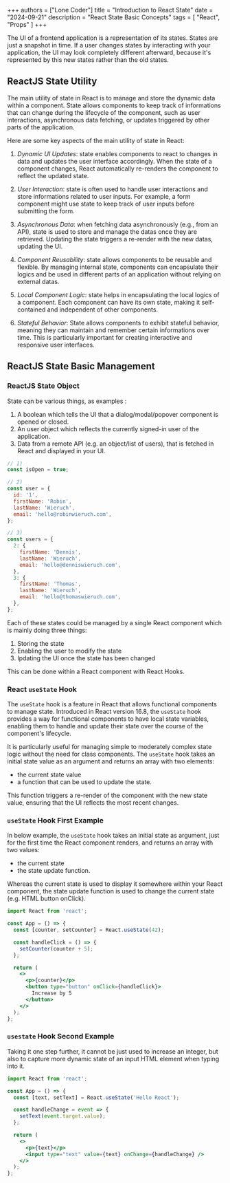 +++
authors = ["Lone Coder"]
title = "Introduction to React State"
date = "2024-09-21"
description = "React State Basic Concepts"
tags = [
    "React", "Props"
]
+++

The UI of a frontend application is a representation of its states. States are just a snapshot in time. If a user changes states by interacting with your application, the UI may look completely different afterward, because it's represented by this new states rather than the old states.

## ReactJS State Utility

The main utility of state in React is to manage and store the dynamic data within a component. State allows components to keep track of informations that can change during the lifecycle of the component, such as user interactions, asynchronous data fetching, or updates triggered by other parts of the application.

Here are some key aspects of the main utility of state in React:

1. *Dynamic UI Updates*: state enables components to react to changes in data and updates the user interface accordingly. When the state of a component changes, React automatically re-renders the component to reflect the updated state.

2. *User Interaction*: state is often used to handle user interactions and store informations related to user inputs. For example, a form component might use state to keep track of user inputs before submitting the form.

3. *Asynchronous Data*: when fetching data asynchronously (e.g., from an API), state is used to store and manage the datas once they are retrieved. Updating the state triggers a re-render with the new datas, updating the UI.

4. *Component Reusability*: state allows components to be reusable and flexible. By managing internal state, components can encapsulate their logics and be used in different parts of an application without relying on external datas.

5. *Local Component Logic*: state helps in encapsulating the local logics of a component. Each component can have its own state, making it self-contained and independent of other components.

6. *Stateful Behavior*: State allows components to exhibit stateful behavior, meaning they can maintain and remember certain informations over time. This is particularly important for creating interactive and responsive user interfaces.

## ReactJS State Basic Management

### ReactJS State Object

State can be various things, as examples :

1. A boolean which tells the UI that a dialog/modal/popover component is opened or closed.
2. An user object which reflects the currently signed-in user of the application.
3. Data from a remote API (e.g. an object/list of users), that is fetched in React and displayed in your UI.

```jsx
// 1)
const isOpen = true;

// 2)
const user = {
  id: '1',
  firstName: 'Robin',
  lastName: 'Wieruch',
  email: 'hello@robinwieruch.com',
};

// 3)
const users = {
  2: {
    firstName: 'Dennis',
    lastName: 'Wieruch',
    email: 'hello@denniswieruch.com',
  },
  3: {
    firstName: 'Thomas',
    lastName: 'Wieruch',
    email: 'hello@thomaswieruch.com',
  },
};
```
Each of these states could be managed by a single React component which is mainly doing three things:

1. Storing the state
2. Enabling the user to modify the state
3. Ipdating the UI once the state has been changed

This can be done within a React component with React Hooks. 

### React `useState` Hook

The `useState` hook is a feature in React that allows functional components to manage state. Introduced in React version 16.8, the `useState` hook provides a way for functional components to have local state variables, enabling them to handle and update their state over the course of the component's lifecycle. 

It is particularly useful for managing simple to moderately complex state logic without the need for class components. The `useState` hook takes an initial state value as an argument and returns an array with two elements: 
* the current state value 
* a function that can be used to update the state. 

This function triggers a re-render of the component with the new state value, ensuring that the UI reflects the most recent changes. 

### `useState` Hook First Example

In below example, the `useState` hook takes an initial state as argument, just for the first time the React component renders, and returns an array with two values: 
* the current state 
* the state update function. 

Whereas the current state is used to display it somewhere within your React component, the state update function is used to change the current state (e.g. HTML button onClick).

```jsx
import React from 'react';

const App = () => {
  const [counter, setCounter] = React.useState(42);

  const handleClick = () => {
    setCounter(counter + 5);
  };

  return (
    <>
      <p>{counter}</p>
      <button type="button" onClick={handleClick}>
        Increase by 5
      </button>
    </>
  );
};
```

### `usestate` Hook Second Example

Taking it one step further, it cannot be just used to increase an integer, but also to capture more dynamic state of an input HTML element when typing into it. 

```jsx
import React from 'react';

const App = () => {
  const [text, setText] = React.useState('Hello React');

  const handleChange = event => {
    setText(event.target.value);
  };

  return (
    <>
      <p>{text}</p>
      <input type="text" value={text} onChange={handleChange} />
    </>
  );
};
```


